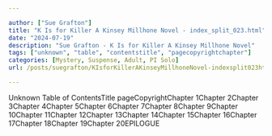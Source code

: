 ```yaml
---

author: ["Sue Grafton"]
title: "K Is for Killer A Kinsey Millhone Novel - index_split_023.html"
date: "2024-07-19"
description: "Sue Grafton - K Is for Killer A Kinsey Millhone Novel"
tags: ["unknown", "table", "contentstitle", "pagecopyrightchapter"]
categories: [Mystery, Suspense, Adult, PI Solo]
url: /posts/suegrafton/KIsforKillerAKinseyMillhoneNovel-indexsplit023html

---
```



Unknown
Table of ContentsTitle pageCopyrightChapter 1Chapter 2Chapter 3Chapter 4Chapter 5Chapter 6Chapter 7Chapter 8Chapter 9Chapter 10Chapter 11Chapter 12Chapter 13Chapter 14Chapter 15Chapter 16Chapter 17Chapter 18Chapter 19Chapter 20EPILOGUE
